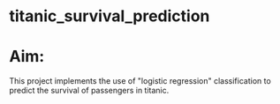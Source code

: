 # titanic_survival_prediction
<h1>Aim:</h2>
This project implements the use of "logistic regression" classification to predict the survival of passengers in titanic.

